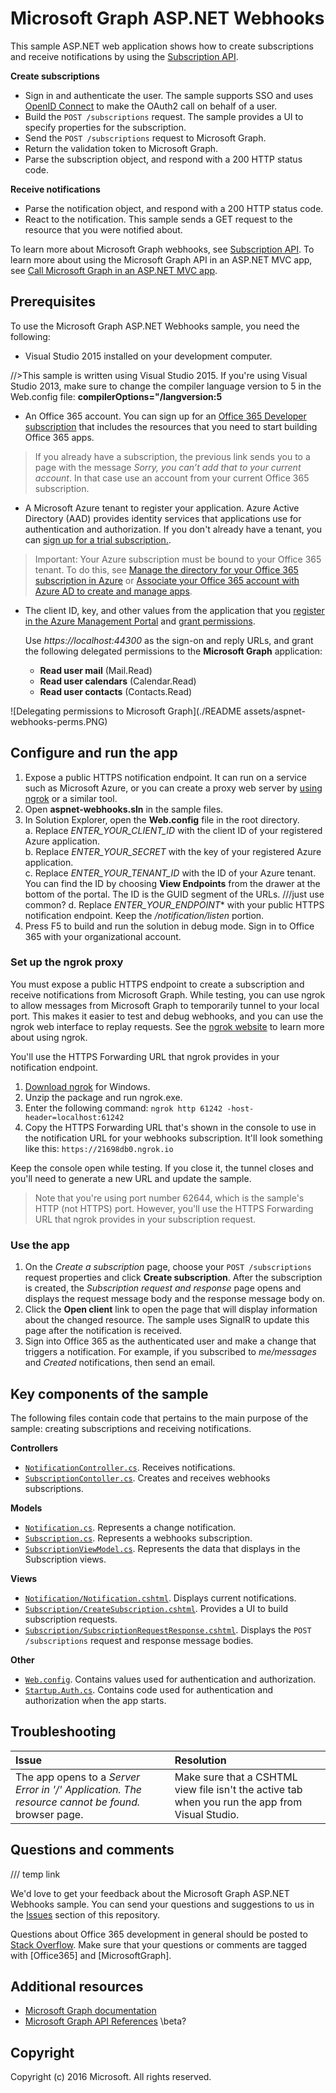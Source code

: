 # Microsoft Graph ASP.NET Webhooks

This sample ASP.NET web application shows how to create subscriptions and receive notifications by using the [Subscription API](http://graph.microsoft.io/en-us/docs/api-reference/beta/resources/subscription). 

**Create subscriptions**

- Sign in and authenticate the user. The sample supports SSO and uses [OpenID Connect](https://msdn.microsoft.com/en-us/library/azure/jj573266.aspx) to make the OAuth2 call on behalf of a user.
- Build the `POST /subscriptions` request. The sample provides a UI to specify properties for the subscription.
- Send the `POST /subscriptions` request to Microsoft Graph.  
- Return the validation token to Microsoft Graph.  
- Parse the subscription object, and respond with a 200 HTTP status code.

**Receive notifications**

- Parse the notification object, and respond with a 200 HTTP status code.
- React to the notification. This sample sends a GET request to the resource that you were notified about. 

To learn more about Microsoft Graph webhooks, see [Subscription API](http://graph.microsoft.io/en-us/docs/api-reference/beta/resources/subscription). To learn more about using the Microsoft Graph API in an ASP.NET MVC app, see [Call Microsoft Graph in an ASP.NET MVC app](https://graph.microsoft.io/en-us/docs/platform/aspnetmvc).

## Prerequisites

To use the Microsoft Graph ASP.NET Webhooks sample, you need the following:

* Visual Studio 2015 installed on your development computer. 

//>This sample is written using Visual Studio 2015. If you're using Visual Studio 2013, make sure to change the compiler language version to 5 in the Web.config file:  **compilerOptions="/langversion:5**

* An Office 365 account. You can sign up for an [Office 365 Developer subscription](https://portal.office.com/Signup/Signup.aspx?OfferId=6881A1CB-F4EB-4db3-9F18-388898DAF510&DL=DEVELOPERPACK&ali=1#0) that includes the resources that you need to start building Office 365 apps.

>If you already have a subscription, the previous link sends you to a page with the message *Sorry, you can’t add that to your current account*. In that case use an account from your current Office 365 subscription.

* A Microsoft Azure tenant to register your application. Azure Active Directory (AAD) provides identity services that applications use for authentication and authorization. If you don't already have a tenant, you can [sign up for a trial subscription.](https://account.windowsazure.com/SignUp). 

>Important: Your Azure subscription must be bound to your Office 365 tenant. To do this, see [Manage the directory for your Office 365 subscription in Azure](https://azure.microsoft.com/en-us/documentation/articles/active-directory-manage-o365-subscription/) or [Associate your Office 365 account with Azure AD to create and manage apps](https://msdn.microsoft.com/office/office365/howto/setup-development-environment#bk_CreateAzureSubscription).

* The client ID, key, and other values from the application that you [register in the Azure Management Portal](https://msdn.microsoft.com/office/office365/HowTo/add-common-consent-manually#bk_RegisterWebApp) and [grant permissions](https://github.com/OfficeDev/O365-AspNetMVC-Microsoft-Graph-Connect/wiki/Grant-permissions-to-the-Connect-application-in-Azure). 

   Use *https://localhost:44300* as the sign-on and reply URLs, and grant the following delegated permissions to the **Microsoft Graph** application: 
   - **Read user mail** (Mail.Read)
   - **Read user calendars** (Calendar.Read)
   - **Read user contacts** (Contacts.Read)
 
![Delegating permissions to Microsoft Graph](./README assets/aspnet-webhooks-perms.PNG)

## Configure and run the app
1. Expose a public HTTPS notification endpoint. It can run on a service such as Microsoft Azure, or you can create a proxy web server by [using ngrok](#ngrok) or a similar tool.
2. Open **aspnet-webhooks.sln** in the sample files. 
3. In Solution Explorer, open the **Web.config** file in the root directory.  
   a. Replace *ENTER_YOUR_CLIENT_ID* with the client ID of your registered Azure application.  
   b. Replace *ENTER_YOUR_SECRET* with the key of your registered Azure application.  
   c. Replace *ENTER_YOUR_TENANT_ID* with the ID of your Azure tenant. You can find the ID by choosing **View Endpoints** from the drawer at the bottom of the portal. The ID is the GUID segment of the URLs.  ///just use common?
   d. Replace *ENTER_YOUR_ENDPOINT** with your public HTTPS notification endpoint. Keep the */notification/listen* portion.
4. Press F5 to build and run the solution in debug mode. Sign in to Office 365 with your organizational account.

<a name="ngrok"></a>
### Set up the ngrok proxy

You must expose a public HTTPS endpoint to create a subscription and receive notifications from Microsoft Graph. While testing, you can use ngrok to allow messages from Microsoft Graph to temporarily tunnel to your local port. This makes it easier to test and debug webhooks, and you can use the ngrok web interface to replay requests. See the [ngrok website](https://ngrok.com/) to learn more about using ngrok.  

You'll use the HTTPS Forwarding URL that ngrok provides in your notification endpoint.

1. [Download ngrok](https://ngrok.com/download) for Windows.  
2. Unzip the package and run ngrok.exe.  
3. Enter the following command: `ngrok http 61242 -host-header=localhost:61242`  
4. Copy the HTTPS Forwarding URL that's shown in the console to use in the notification URL for your webhooks subscription. It'll look something like this: `https://21698db0.ngrok.io` 
   
Keep the console open while testing. If you close it, the tunnel closes and you'll need to generate a new URL and update the sample.

>Note that you're using port number 62644, which is the sample's HTTP (not HTTPS) port. However, you'll use the HTTPS Forwarding URL that ngrok provides in your subscription request.

### Use the app 
1. On the *Create a subscription* page, choose your `POST /subscriptions` request properties and click **Create subscription**. After the subscription is created, the *Subscription request and response* page opens and displays the request message body and the response message body on.  
2. Click the **Open client** link to open the page that will display information about the changed resource. The sample uses SignalR to update this page after the notification is received.
3. Sign into Office 365 as the authenticated user and make a change that triggers a notification. For example, if you subscribed to *me/messages* and *Created* notifications, then send an email. 



## Key components of the sample

The following files contain code that pertains to the main purpose of the sample: creating subscriptions and receiving notifications.

**Controllers**  
- [```NotificationController.cs```](https://graph.microsoft.io). Receives notifications.  
- [```SubscriptionContoller.cs```](https://graph.microsoft.io). Creates and receives webhooks subscriptions.
 
**Models**  
- [```Notification.cs```](https://graph.microsoft.io). Represents a change notification. 
- [```Subscription.cs```](https://graph.microsoft.io). Represents a webhooks subscription. 
- [```SubscriptionViewModel.cs```](https://graph.microsoft.io). Represents the data that displays in the Subscription views. 

**Views**  
- [```Notification/Notification.cshtml```](https://graph.microsoft.io). Displays current notifications. 
- [```Subscription/CreateSubscription.cshtml```](https://graph.microsoft.io). Provides a UI to build subscription requests. 
- [```Subscription/SubscriptionRequestResponse.cshtml```](https://graph.microsoft.io). Displays the `POST /subscriptions` request and response message bodies. 

**Other**  
- [```Web.config```](https://graph.microsoft.io). Contains values used for authentication and authorization. 
- [```Startup.Auth.cs```](https://graph.microsoft.io). Contains code used for authentication and authorization when the app starts.

## Troubleshooting

| Issue | Resolution |
|:------|:------|
| The app opens to a *Server Error in '/' Application. The resource cannot be found.* browser page. | Make sure that a CSHTML view file isn't the active tab when you run the app from Visual Studio. |

## Questions and comments

 /// temp link

We'd love to get your feedback about the Microsoft Graph ASP.NET Webhooks sample. You can send your questions and suggestions to us in the [Issues](https://graph.microsoft.io) section of this repository.

Questions about Office 365 development in general should be posted to [Stack Overflow](http://stackoverflow.com/questions/tagged/Office365+API). Make sure that your questions or comments are tagged with [Office365] and [MicrosoftGraph].
  
## Additional resources

* [Microsoft Graph documentation](http://graph.microsoft.io)
* [Microsoft Graph API References](http://graph.microsoft.io/docs/api-reference/v1.0) \\beta?


## Copyright
Copyright (c) 2016 Microsoft. All rights reserved.

 